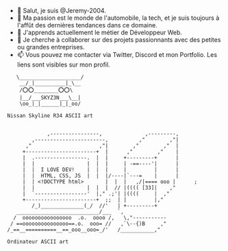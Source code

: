 - 👋 Salut, je suis @Jeremy-2004.
- 👀 Ma passion est le monde de l'automobile, la tech, et je suis toujours à l'affût des dernières tendances dans ce domaine.
- 🌱 J'apprends actuellement le métier de Développeur Web.
- 💞️ Je cherche à collaborer sur des projets passionnants avec des petites ou grandes entreprises.
- 📫 Vous pouvez me contacter via Twitter, Discord et mon Portfolio. Les liens sont visibles sur mon profil.
```
   \____________________/
    __/_|__________|_\__
    /⭕️⭕️________⭕️⭕️\
    |__/___SKYZ3N___\__|
    \oo_|_|______|_|_oo/

Nissan Skyline R34 ASCII art

	
             ,----------------,              ,---------,
        ,-----------------------,          ,"        ,"|
      ,"                      ,"|        ,"        ,"  |
     +-----------------------+  |      ,"        ,"    |
     |  .-----------------.  |  |     +---------+      |
     |  |                 |  |  |     | -==----'|      |
     |  |  I LOVE DEV!    |  |  |     |         |      |
     |  |  HTML, CSS, JS  |  |  |/----|`---=    |      |
     |  | <!DOCTYPE html>       |  |  |   ,/|==== ooo |      ;
     |  |                 |  |  |  // |(((( [33]|    ,"
     |  `-----------------'  |," .;'| |((((     |  ,"
     +-----------------------+  ;;  | |         |,"
        /_)______________(_/  //'   | +---------+
   ___________________________/___  `,
  /  oooooooooooooooo  .o.  oooo /,   \,"-----------
 / ==ooooooooooooooo==.o.  ooo= //   ,`\--{)B     ,"
/_==__==========__==_ooo__ooo=_/'   /___________,"

Ordinateur ASCII art
```
<!---
Jeremy-2004/Jeremy-2004 est un dépôt ✨ spécial ✨ car son `README.md` (ce fichier) apparaît sur votre profil GitHub.
Vous pouvez cliquer sur le lien Aperçu pour voir vos modifications.
---!>
